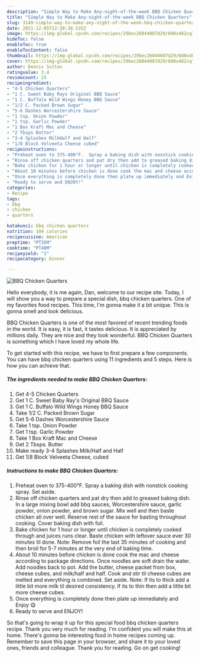 ```yaml
---
description: "Simple Way to Make Any-night-of-the-week BBQ Chicken Quarters"
title: "Simple Way to Make Any-night-of-the-week BBQ Chicken Quarters"
slug: 3149-simple-way-to-make-any-night-of-the-week-bbq-chicken-quarters
date: 2021-12-05T22:38:38.535Z
image: https://img-global.cpcdn.com/recipes/29bec26044087d29/680x482cq70/bbq-chicken-quarters-recipe-main-photo.jpg
hideToc: false
enableToc: true
enableTocContent: false
thumbnail: https://img-global.cpcdn.com/recipes/29bec26044087d29/680x482cq70/bbq-chicken-quarters-recipe-main-photo.jpg
cover: https://img-global.cpcdn.com/recipes/29bec26044087d29/680x482cq70/bbq-chicken-quarters-recipe-main-photo.jpg
author: Dennis Sutton
ratingvalue: 3.4
reviewcount: 15
recipeingredient:
- "4-5 Chicken Quarters"
- "1 C. Sweet Baby Rays Original BBQ Sauce"
- "1 C. Buffalo Wild Wings Honey BBQ Sauce"
- "1/2 C. Packed Brown Sugar"
- "5-6 Dashes Worcestershire Sauce"
- "1 tsp. Onion Powder"
- "1 tsp. Garlic Powder"
- "1 Box Kraft Mac and Cheese"
- "2 Tbsps Butter"
- "3-4 Splashes MilkHalf and Half"
- "1/8 Block Velveeta Cheese cubed"
recipeinstructions:
- "Preheat oven to 375-400°F.  Spray a baking dish with nonstick cooking spray. Set aside."
- "Rinse off chicken quarters and pat dry then add to greased baking dish. In a large mixing bowl add bbq sauces, Worcestershire sauce, garlic powder, onion powder, and brown sugar. Mix well and then baste chicken all over well. Reserve rest of the sauce for basting throughout cooking. Cover baking dish with foil."
- "Bake chicken for 1 hour or longer until chicken is completely cooked through and juices runs clear. Baste chicken with leftover sauce ever 30 minutes til done.  Note: Remove foil the last 35 minutes of cooking and then broil for 5-7 minutes at the very end of baking time."
- "About 10 minutes before chicken is done cook the mac and cheese according to package directions. Once noodles are soft drain the water. Add noodles back to pot. Add the butter, cheese packet from box, cheese cubes, and milk/half and half. Cook and stir til cheese cubes are melted and everything is combined. Set aside. Note: If its to thick add a little bit more milk til desired consistency. If its to thin then add a little bit more cheese cubes."
- "Once everything is completely done then plate up immediately and Enjoy 😋"
- "Ready to serve and ENJOY!"
categories:
- Recipe
tags:
- bbq
- chicken
- quarters

katakunci: bbq chicken quarters 
nutrition: 104 calories
recipecuisine: American
preptime: "PT35M"
cooktime: "PT40M"
recipeyield: "1"
recipecategory: Dinner

---
```



![BBQ Chicken Quarters](https://img-global.cpcdn.com/recipes/29bec26044087d29/680x482cq70/bbq-chicken-quarters-recipe-main-photo.jpg)

Hello everybody, it is me again, Dan, welcome to our recipe site. Today, I will show you a way to prepare a special dish, bbq chicken quarters. One of my favorites food recipes. This time, I'm gonna make it a bit unique. This is gonna smell and look delicious.



BBQ Chicken Quarters is one of the most favored of recent trending foods in the world. It is easy, it is fast, it tastes delicious. It is appreciated by millions daily. They are nice and they look wonderful. BBQ Chicken Quarters is something which I have loved my whole life.


To get started with this recipe, we have to first prepare a few components. You can have bbq chicken quarters using 11 ingredients and 5 steps. Here is how you can achieve that.

<!--inarticleads1-->

##### The ingredients needed to make BBQ Chicken Quarters:

1. Get 4-5 Chicken Quarters
1. Get 1 C. Sweet Baby Ray&#39;s Original BBQ Sauce
1. Get 1 C. Buffalo Wild Wings Honey BBQ Sauce
1. Take 1/2 C. Packed Brown Sugar
1. Get 5-6 Dashes Worcestershire Sauce
1. Take 1 tsp. Onion Powder
1. Get 1 tsp. Garlic Powder
1. Take 1 Box Kraft Mac and Cheese
1. Get 2 Tbsps. Butter
1. Make ready 3-4 Splashes Milk/Half and Half
1. Get 1/8 Block Velveeta Cheese, cubed




<!--inarticleads2-->

##### Instructions to make BBQ Chicken Quarters:

1. Preheat oven to 375-400°F.  Spray a baking dish with nonstick cooking spray. Set aside.
1. Rinse off chicken quarters and pat dry then add to greased baking dish. In a large mixing bowl add bbq sauces, Worcestershire sauce, garlic powder, onion powder, and brown sugar. Mix well and then baste chicken all over well. Reserve rest of the sauce for basting throughout cooking. Cover baking dish with foil.
1. Bake chicken for 1 hour or longer until chicken is completely cooked through and juices runs clear. Baste chicken with leftover sauce ever 30 minutes til done.  Note: Remove foil the last 35 minutes of cooking and then broil for 5-7 minutes at the very end of baking time.
1. About 10 minutes before chicken is done cook the mac and cheese according to package directions. Once noodles are soft drain the water. Add noodles back to pot. Add the butter, cheese packet from box, cheese cubes, and milk/half and half. Cook and stir til cheese cubes are melted and everything is combined. Set aside. Note: If its to thick add a little bit more milk til desired consistency. If its to thin then add a little bit more cheese cubes.
1. Once everything is completely done then plate up immediately and Enjoy 😋
1. Ready to serve and ENJOY!



So that's going to wrap it up for this special food bbq chicken quarters recipe. Thank you very much for reading. I'm confident you will make this at home. There's gonna be interesting food in home recipes coming up. Remember to save this page in your browser, and share it to your loved ones, friends and colleague. Thank you for reading. Go on get cooking!
